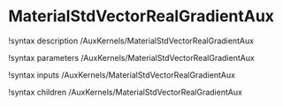 <!-- MOOSE Documentation Stub: Remove this when content is added. -->

# MaterialStdVectorRealGradientAux

!syntax description /AuxKernels/MaterialStdVectorRealGradientAux

!syntax parameters /AuxKernels/MaterialStdVectorRealGradientAux

!syntax inputs /AuxKernels/MaterialStdVectorRealGradientAux

!syntax children /AuxKernels/MaterialStdVectorRealGradientAux
